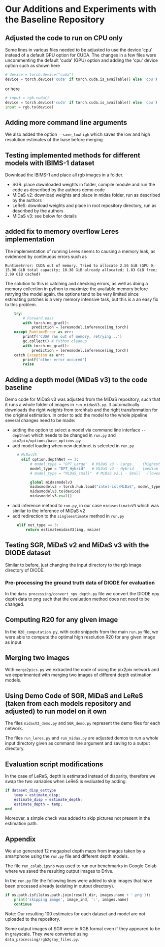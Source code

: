 # Our Additions and Experiments with the Baseline Repository

## Adjusted the code to run on CPU only
Some lines in various files needed to be adjusted to use the device 'cpu' instead of a default GPU option for CUDA.
The changes in a few files were uncommenting the default 'cuda' (GPU) option and adding the 'cpu' device option such as shown here
```py
# device = torch.device("cuda")
device = torch.device('cuda' if torch.cuda.is_available() else 'cpu')
```
or here
```py 
# input = rgb.cuda()
device = torch.device('cuda' if torch.cuda.is_available() else 'cpu')
input = rgb.to(device)
```

## Adding more command line arguments
We also added the option `--save_lowhigh` which saves the low and high resolution estimates of the base before merging

## Testing implemented methods for different models with IBIMS-1 dataset
Download the IBIMS-1 and place all rgb images in a folder. 
- SGR: place downloaded weights in folder, compile module and run the code as described by the authors demo code
- MiDaS v2: download weights and place in midas folder, run as described by the authors
- LeReS: download weights and place in root repository directory, run as described by the authors
- MiDaS v3: see below for details

## added fix to memory overflow Leres implementation 

The implementation of running Leres seems to causing a memory leak, as evidenced by continuous errors such as
```
RuntimeError: CUDA out of memory. Tried to allocate 2.56 GiB (GPU 0; 15.90 GiB total capacity; 10.38 GiB already allocated; 1.83 GiB free; 2.99 GiB cached)
```
The solution to this is catching and checking errors, as well as doing a memory collection in python to maximize the available memory before retrying the model again. the options tend to be very limited since estimating patches is a very memory intensive task, but this is a an easy fix to this problem.
```py
    try:
        # Forward pass
        with torch.no_grad():
            prediction = leresmodel.inference(img_torch)
    except RuntimeError as err:
        printf('CUDA ran out of memory, retrying...')
        gc.collect() # Python cleanup
        with torch.no_grad():
            prediction = leresmodel.inference(img_torch)
    catch Exception as err:
        printf('other error occured')
        raise
```

## Adding a depth model (MiDaS v3) to the code baseline
Demo code for MiDaS v3 was adjusted from the MiDaS repository, such that it runs a whole folder of images in `run_midasV3.py`.
It automatically downloads the right weights from torchhub and the right transformation for the original estimation.
In order to add the model to the whole pipeline several changes need to be made:
- adding the option to select a model via command line interface `--depthnet` which needs to be changed in `run.py` and `pix2pix/options/base_options.py`
- add model loading when new depthnet is selected in `run.py`
    ```py    
      # MiDasV3
        elif option.depthNet == 3:
            # model_type = "DPT_Large"  # MiDaS v3 - Large     (highest accuracy, slowest inference speed)
            model_type = "DPT_Hybrid"   # MiDaS v3 - Hybrid    (medium accuracy, medium inference speed)
            # model_type = "MiDaS_small"  # MiDaS v2.1 - Small   (lowest accuracy, highest inference speed)
    
            global midasmodelv3
            midasmodelv3 = torch.hub.load("intel-isl/MiDaS", model_type)
            midasmodelv3.to(device)
            midasmodelv3.eval()
    ```
- add inference method to `run.py`, in our case `midasestimateV3` which was similar to the inference of MiDaS v2
- add redirection to the `singleestimate` method in `run.py`
    ```py    
      elif net_type == 3:
          return estimatemidasV3(img, msize)
    ```

## Testing SGR, MiDaS v2 and MiDaS v3 with the DIODE dataset
Similar to before, just changing the input directory to the rgb image directory of DIODE.

### Pre-processing the ground truth data of DIODE for evaluation
In the `data_processing/convert_npy_depth.py` file we convert the DIODE npy depth data to png such that the evaluation method does not need to be changed.

## Computing R20 for any given image
In the `R20_computation.py`, with code snippets from the main `run.py` file, we were able to compute the optimal high resolution R20 for any given image as input.

## Merging two images
With `merge2pics.py` we extracted the code of using the pix2pix network and we experimented with merging two images of different depth estimation models.

## Using Demo Code of SGR, MiDaS and LeReS (taken from each models repository and adjusted) to run model on it own
The files `midasV3_demo.py` and `SGR_demo.py` represent the demo files for each network.

The files `run_leres.py` and `run_midas.py` are adjusted demos to run a whole input directory given as command line argument and saving to a output directory.

## Evaluation script modifications
In the case of LeReS, depth is estimated instead of disparity, therefore we swap the two variables when LeReS is evaluated by adding:

```Matlab
if dataset_disp_esttype
    temp = estimate_disp;
    estimate_disp = estimate_depth;
    estimate_depth = temp;
end
```

Moreover, a simple check was added to skip pictures not present in the estimation path.

## Appendix
We also generated 12 megapixel depth maps from images taken by a smartphone using the `run.py` file and different depth models.

The file `run_colab.ipynb` was used to run our benchmarks in Google Colab where we saved the resulting output images to Drive.

In the `run.py` file the following lines were added to skip images that have been processed already (existing in output directory).

```py
if os.path.isfile(os.path.join(result_dir, images.name + '.png')):
    print('skipping image', image_ind, ':', images.name)
    continue
```


Note: Our resulting 100 estimates for each dataset and model are not uploaded to the repository.

Some output images of SGR were in RGB format even if they appeared to be in grayscale. They were converted using `data_processing/rgb2gray_files.py`.